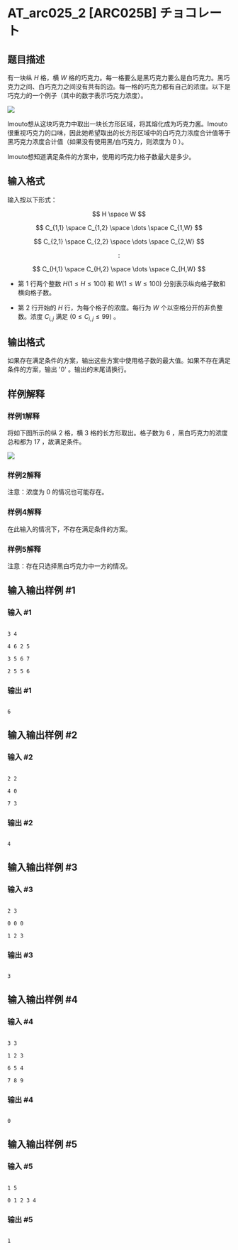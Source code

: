 # AT_arc025_2 [ARC025B] チョコレート

## 题目描述

有一块纵 $H$ 格，横 $W$ 格的巧克力。每一格要么是黑巧克力要么是白巧克力。黑巧克力之间、白巧克力之间没有共有的边。每一格的巧克力都有自己的浓度。以下是巧克力的一个例子（其中的数字表示巧克力浓度）。

![](https://arc025.contest.atcoder.jp/img/arc/025/2-1.png)

Imouto想从这块巧克力中取出一块长方形区域，将其熔化成为巧克力酱。Imouto很重视巧克力的口味，因此她希望取出的长方形区域中的白巧克力浓度合计值等于黑巧克力浓度合计值（如果没有使用黑/白巧克力，则浓度为 $0$ ）。

Imouto想知道满足条件的方案中，使用的巧克力格子数最大是多少。

## 输入格式

输入按以下形式：
$$ H \space W $$
$$ C_{1,1} \space C_{1,2} \space \dots \space C_{1,W} $$
$$ C_{2,1} \space C_{2,2} \space \dots \space C_{2,W} $$
$$ : $$
$$ C_{H,1} \space C_{H,2} \space \dots \space C_{H,W} $$

- 第 $1$ 行两个整数 $H(1 \le H \leq 100)$ 和 $W(1 \leq W \leq 100)$ 分别表示纵向格子数和横向格子数。
- 第 $2$ 行开始的 $H$ 行，为每个格子的浓度。每行为 $W$ 个以空格分开的非负整数。浓度 $C_{i,j}$ 满足 $(0 \leq C_{i,j} \leq 99)$ 。

## 输出格式

如果存在满足条件的方案，输出这些方案中使用格子数的最大值。如果不存在满足条件的方案，输出 '0' 。输出的末尾请换行。

## 样例解释
### 样例1解释
将如下图所示的纵 $2$ 格，横 $3$ 格的长方形取出。格子数为 $6$ ，黑白巧克力的浓度总和都为 $17$ ，故满足条件。

![](https://arc025.contest.atcoder.jp/img/arc/025/2-2.png)

### 样例2解释
注意：浓度为 $0$ 的情况也可能存在。

### 样例4解释
在此输入的情况下，不存在满足条件的方案。

### 样例5解释
注意：存在只选择黑白巧克力中一方的情况。

## 输入输出样例 #1

### 输入 #1

```
3 4
4 6 2 5
3 5 6 7
2 5 5 6
```

### 输出 #1

```
6
```

## 输入输出样例 #2

### 输入 #2

```
2 2
4 0
7 3
```

### 输出 #2

```
4
```

## 输入输出样例 #3

### 输入 #3

```
2 3
0 0 0
1 2 3
```

### 输出 #3

```
3
```

## 输入输出样例 #4

### 输入 #4

```
3 3
1 2 3
6 5 4
7 8 9
```

### 输出 #4

```
0
```

## 输入输出样例 #5

### 输入 #5

```
1 5
0 1 2 3 4
```

### 输出 #5

```
1
```